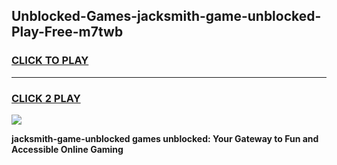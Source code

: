 
## Unblocked-Games-jacksmith-game-unblocked-Play-Free-m7twb
<h3>
<a href="https://premium76.site?title=jacksmith-game-unblocked&ref=18A1">CLICK TO PLAY</a></h3>
<hr>

<h3>
<a href="https://premium76.site?title=jacksmith-game-unblocked&ref=18A1">CLICK 2 PLAY</a>
  
</h3>

<a href="https://premium76.site?title=jacksmith-game-unblocked&ref=18A1"><img src="https://clearcache.store/games.png"></a>


**jacksmith-game-unblocked games unblocked: Your Gateway to Fun and Accessible Online Gaming**
